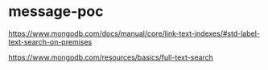 # message-poc

https://www.mongodb.com/docs/manual/core/link-text-indexes/#std-label-text-search-on-premises

https://www.mongodb.com/resources/basics/full-text-search